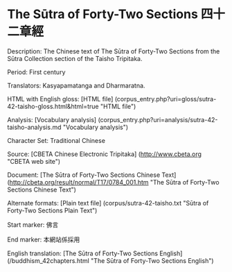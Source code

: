 # The Sūtra of Forty-Two Sections 四十二章經

Description: The Chinese text of The Sūtra of Forty-Two Sections from the Sūtra Collection section of the Taisho Tripitaka.

Period: First century

Translators: Kasyapamatanga and Dharmaratna.

HTML with English gloss: [HTML file] (corpus_entry.php?uri=gloss/sutra-42-taisho-gloss.html&html=true "HTML file")

Analysis: [Vocabulary analysis] (corpus_entry.php?uri=analysis/sutra-42-taisho-analysis.md "Vocabulary analysis")

Character Set: Traditional Chinese

Source: [CBETA Chinese Electronic Tripitaka] (http://www.cbeta.org "CBETA web site")

Document: [The Sūtra of Forty-Two Sections Chinese Text] (http://cbeta.org/result/normal/T17/0784_001.htm "The Sūtra of Forty-Two Sections Chinese Text")

Alternate formats: [Plain text file] (corpus/sutra-42-taisho.txt "Sūtra of Forty-Two Sections Plain Text")

Start marker: 佛言

End marker: 本網站係採用

English translation: [The Sūtra of Forty-Two Sections English] (/buddhism_42chapters.html "The Sūtra of Forty-Two Sections English")

